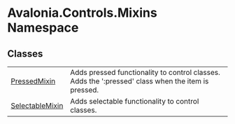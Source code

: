 # Avalonia.Controls.Mixins Namespace






## Classes
<table>
<tr>
<td><a href="T_Avalonia_Controls_Mixins_PressedMixin">PressedMixin</a></td>
<td>Adds pressed functionality to control classes. Adds the ':pressed' class when the item is pressed.</td>
</tr>
<tr>
<td><a href="T_Avalonia_Controls_Mixins_SelectableMixin">SelectableMixin</a></td>
<td>Adds selectable functionality to control classes.</td>
</tr>
</table>